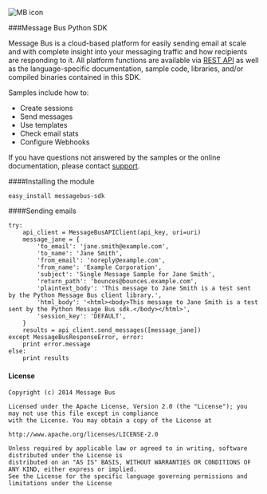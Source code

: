 ![MB icon](https://www.messagebus.com/img/logo.png)

###Message Bus Python SDK

Message Bus is a cloud-based platform for easily sending email at scale and with complete insight into your messaging traffic and how recipients are responding to it. All platform functions are available via [REST API](http://docs.messagebusv5.apiary.io/) as well as the language-specific documentation, sample code, libraries, and/or compiled binaries contained in this SDK.

Samples include how to:

* Create sessions
* Send messages
* Use templates
* Check email stats
* Configure Webhooks

If you have questions not answered by the samples or the online documentation, please contact [support](mailto:support@messagebus.com).


####Installing the module

    easy_install messagebus-sdk

####Sending emails

    try:
        api_client = MessageBusAPIClient(api_key, uri=uri)
        message_jane = {
            'to_email': 'jane.smith@example.com',
            'to_name': 'Jane Smith',
            'from_email': 'noreply@example.com',
            'from_name': 'Example Corporation',
            'subject': 'Single Message Sample for Jane Smith',
            'return_path': 'bounces@bounces.example.com',
            'plaintext_body': 'This message to Jane Smith is a test sent by the Python Message Bus client library.',
            'html_body': '<html><body>This message to Jane Smith is a test sent by the Python Message Bus sdk.</body></html>',
            'session_key': 'DEFAULT',
        }
        results = api_client.send_messages([message_jane])
    except MessageBusResponseError, error:
        print error.message
    else:
        print results

#### License 


    Copyright (c) 2014 Message Bus

    Licensed under the Apache License, Version 2.0 (the "License"); you may not use this file except in compliance
    with the License. You may obtain a copy of the License at

    http://www.apache.org/licenses/LICENSE-2.0

    Unless required by applicable law or agreed to in writing, software distributed under the License is
    distributed on an "AS IS" BASIS, WITHOUT WARRANTIES OR CONDITIONS OF ANY KIND, either express or implied.
    See the License for the specific language governing permissions and limitations under the License
